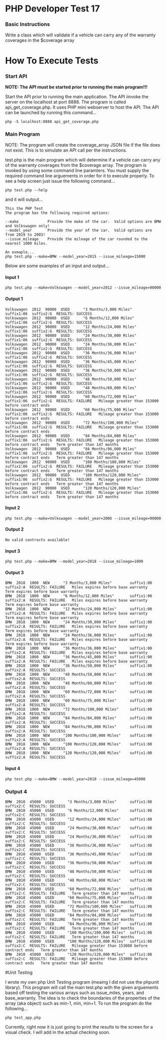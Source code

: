# PHP Developer Test 17

### Basic Instructions

Write a class which will validate if a vehicle can carry any of the warranty coverages in the $coverage array


# How To Execute Tests

### Start API

**NOTE: The API must be started prior to running the main program!!!**

Start the API prior to running the main application.  The API iinvoke the server on the localhost at port 8888.  The program is called api_get_coverage.php.  It uses PHP mini webserver to host the API.  The API can be launched by running this command... 

```
php -S localhost:8888 api_get_coverage.php
```

### Main Program

NOTE: The program will create the coverage_array JSON file if the file does not exist.  This is to simulate an API call per the instructions.

test.php is the main program which will determine if a vehicle can carry any of the warranty coverages from the $coverage array.  The program is invoked by using some command line paramters.  You must supply the required command line arguements in order for it to execute properly.  To see a help screen just issue the following command...

```
php test.php --help
```

and it will output...

```
This the PHP Test
The program has the following required options: 

--make             Provide the make of the car.  Valid options are BMW and Volkswagen only!
--model_year       Provide the year of the car.  Valid options are from 2019 to 2003!
--issue_mileage    Provide the mileage of the car rounded to the nearest 1000 miles.

An exmaple...
php test.php --make=BMW --model_year=2015 --issue_mileage=15000
```

Below are some examples of an input and output...

#### Input 1

```
php test.php --make=Volkswagen --model_year=2012 --issue_mileage=90000
```

#### Output 1

```
Volkswagen  2012  90000  USED      "3 Months/3,000 Miles"       suffix1:06  suffix2:G  RESULTS: SUCCESS   
Volkswagen  2012  90000  USED      "6 Months/12,000 Miles"      suffix1:06  suffix2:G  RESULTS: SUCCESS   
Volkswagen  2012  90000  USED      "12 Months/24,000 Miles"     suffix1:06  suffix2:G  RESULTS: SUCCESS   
Volkswagen  2012  90000  USED      "24 Months/30,000 Miles"     suffix1:06  suffix2:G  RESULTS: SUCCESS   
Volkswagen  2012  90000  USED      "24 Months/36,000 Miles"     suffix1:06  suffix2:G  RESULTS: SUCCESS   
Volkswagen  2012  90000  USED      "36 Months/36,000 Miles"     suffix1:06  suffix2:G  RESULTS: SUCCESS   
Volkswagen  2012  90000  USED      "36 Months/45,000 Miles"     suffix1:06  suffix2:G  RESULTS: SUCCESS   
Volkswagen  2012  90000  USED      "36 Months/50,000 Miles"     suffix1:06  suffix2:G  RESULTS: SUCCESS   
Volkswagen  2012  90000  USED      "48 Months/50,000 Miles"     suffix1:06  suffix2:G  RESULTS: SUCCESS   
Volkswagen  2012  90000  USED      "48 Months/60,000 Miles"     suffix1:06  suffix2:G  RESULTS: SUCCESS   
Volkswagen  2012  90000  USED      "60 Months/72,000 Miles"     suffix1:06  suffix2:G  RESULTS: FAILURE   Mileage greater than 153000 before contract ends   
Volkswagen  2012  90000  USED      "60 Months/75,000 Miles"     suffix1:06  suffix2:G  RESULTS: FAILURE   Mileage greater than 153000 before contract ends   
Volkswagen  2012  90000  USED      "72 Months/100,000 Miles"    suffix1:06  suffix2:G  RESULTS: FAILURE   Mileage greater than 153000 before contract ends   
Volkswagen  2012  90000  USED      "84 Months/84,000 Miles"     suffix1:06  suffix2:G  RESULTS: FAILURE   Mileage greater than 153000 before contract ends   Term greater than 147 months   
Volkswagen  2012  90000  USED      "84 Months/96,000 Miles"     suffix1:06  suffix2:G  RESULTS: FAILURE   Mileage greater than 153000 before contract ends   Term greater than 147 months   
Volkswagen  2012  90000  USED      "100 Months/100,000 Miles"   suffix1:06  suffix2:G  RESULTS: FAILURE   Mileage greater than 153000 before contract ends   Term greater than 147 months   
Volkswagen  2012  90000  USED      "100 Months/120,000 Miles"   suffix1:06  suffix2:G  RESULTS: FAILURE   Mileage greater than 153000 before contract ends   Term greater than 147 months   
Volkswagen  2012  90000  USED      "120 Months/120,000 Miles"   suffix1:06  suffix2:G  RESULTS: FAILURE   Mileage greater than 153000 before contract ends   Term greater than 147 months
```

#### Input 2
```
php test.php --make=Volkswagen --model_year=2006 --issue_mileage=90000
```

#### Output 2

```
No valid contracts available!
```

#### Input 3

```
php test.php --make=BMW --model_year=2018 --issue_mileage=1000
```

#### Output 3

```
BMW  2018  1000  NEW      "3 Months/3,000 Miles"        suffix1:00  suffix2:A  RESULTS: FAILURE   Miles expires before base warranty   Term expires before base warranty   
BMW  2018  1000  NEW      "6 Months/12,000 Miles"       suffix1:00  suffix2:A  RESULTS: FAILURE   Miles expires before base warranty   Term expires before base warranty   
BMW  2018  1000  NEW      "12 Months/24,000 Miles"      suffix1:00  suffix2:A  RESULTS: FAILURE   Miles expires before base warranty   Term expires before base warranty   
BMW  2018  1000  NEW      "24 Months/30,000 Miles"      suffix1:00  suffix2:A  RESULTS: FAILURE   Miles expires before base warranty   Term expires before base warranty   
BMW  2018  1000  NEW      "24 Months/36,000 Miles"      suffix1:00  suffix2:A  RESULTS: FAILURE   Miles expires before base warranty   Term expires before base warranty   
BMW  2018  1000  NEW      "36 Months/36,000 Miles"      suffix1:00  suffix2:A  RESULTS: FAILURE   Miles expires before base warranty   
BMW  2018  1000  NEW      "36 Months/45,000 Miles"      suffix1:00  suffix2:A  RESULTS: FAILURE   Miles expires before base warranty   
BMW  2018  1000  NEW      "36 Months/50,000 Miles"      suffix1:00  suffix2:A  RESULTS: SUCCESS   
BMW  2018  1000  NEW      "48 Months/50,000 Miles"      suffix1:00  suffix2:A  RESULTS: SUCCESS   
BMW  2018  1000  NEW      "48 Months/60,000 Miles"      suffix1:00  suffix2:A  RESULTS: SUCCESS   
BMW  2018  1000  NEW      "60 Months/72,000 Miles"      suffix1:00  suffix2:A  RESULTS: SUCCESS   
BMW  2018  1000  NEW      "60 Months/75,000 Miles"      suffix1:00  suffix2:A  RESULTS: SUCCESS   
BMW  2018  1000  NEW      "72 Months/100,000 Miles"     suffix1:00  suffix2:A  RESULTS: SUCCESS   
BMW  2018  1000  NEW      "84 Months/84,000 Miles"      suffix1:00  suffix2:A  RESULTS: SUCCESS   
BMW  2018  1000  NEW      "84 Months/96,000 Miles"      suffix1:00  suffix2:A  RESULTS: SUCCESS   
BMW  2018  1000  NEW      "100 Months/100,000 Miles"    suffix1:00  suffix2:A  RESULTS: SUCCESS   
BMW  2018  1000  NEW      "100 Months/120,000 Miles"    suffix1:00  suffix2:A  RESULTS: SUCCESS   
BMW  2018  1000  NEW      "120 Months/120,000 Miles"    suffix1:00  suffix2:A  RESULTS: SUCCESS 
```

#### Input 4

```
php test.php --make=BMW --model_year=2010 --issue_mileage=45000
```

### Output 4

```
BMW  2010  45000  USED      "3 Months/3,000 Miles"      suffix1:08  suffix2:C  RESULTS: SUCCESS   
BMW  2010  45000  USED      "6 Months/12,000 Miles"     suffix1:08  suffix2:C  RESULTS: SUCCESS   
BMW  2010  45000  USED      "12 Months/24,000 Miles"    suffix1:08  suffix2:C  RESULTS: SUCCESS   
BMW  2010  45000  USED      "24 Months/30,000 Miles"    suffix1:08  suffix2:C  RESULTS: SUCCESS   
BMW  2010  45000  USED      "24 Months/36,000 Miles"    suffix1:08  suffix2:C  RESULTS: SUCCESS   
BMW  2010  45000  USED      "36 Months/36,000 Miles"    suffix1:08  suffix2:C  RESULTS: SUCCESS   
BMW  2010  45000  USED      "36 Months/45,000 Miles"    suffix1:08  suffix2:C  RESULTS: SUCCESS   
BMW  2010  45000  USED      "36 Months/50,000 Miles"    suffix1:08  suffix2:C  RESULTS: SUCCESS   
BMW  2010  45000  USED      "48 Months/50,000 Miles"    suffix1:08  suffix2:C  RESULTS: SUCCESS   
BMW  2010  45000  USED      "48 Months/60,000 Miles"    suffix1:08  suffix2:C  RESULTS: SUCCESS   
BMW  2010  45000  USED      "60 Months/72,000 Miles"    suffix1:08  suffix2:C  RESULTS: FAILURE   Term greater than 147 months   
BMW  2010  45000  USED      "60 Months/75,000 Miles"    suffix1:08  suffix2:C  RESULTS: FAILURE   Term greater than 147 months   
BMW  2010  45000  USED      "72 Months/100,000 Miles"   suffix1:08  suffix2:C  RESULTS: FAILURE   Term greater than 147 months   
BMW  2010  45000  USED      "84 Months/84,000 Miles"    suffix1:08  suffix2:C  RESULTS: FAILURE   Term greater than 147 months   
BMW  2010  45000  USED      "84 Months/96,000 Miles"    suffix1:08  suffix2:C  RESULTS: FAILURE   Term greater than 147 months   
BMW  2010  45000  USED      "100 Months/100,000 Miles"  suffix1:08  suffix2:C  RESULTS: FAILURE   Term greater than 147 months   
BMW  2010  45000  USED      "100 Months/120,000 Miles"  suffix1:08  suffix2:C  RESULTS: FAILURE   Mileage greater than 153000 before contract ends   Term greater than 147 months   
BMW  2010  45000  USED      "120 Months/120,000 Miles"  suffix1:08  suffix2:C  RESULTS: FAILURE   Mileage greater than 153000 before contract ends   Term greater than 147 months 
```

#Unit Testing

I wrote my own php Unit Testing program (meaing I did not use the phpunit library).  This program will call the main test.php with the given arguements based off testing the various arrays such as issue_miles, years, and base_warranty.  The idea is to check the boundaries of the properties of the array (aka object) such as min-1, min, min+1.  To run the program do the following...

```
php test_app.php
```

Currently, right now it is just going to print the results to the screen for a visual check.  I will add in the actual checking soon.  
